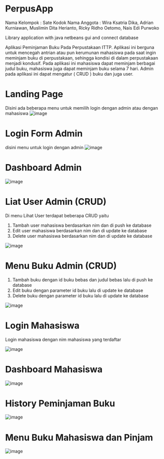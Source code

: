 # PerpusApp

Nama Kelompok : Sate Kodok
Nama Anggota  : Wira Ksatria Dika, Adrian Kurniawan, Muslimin Dita Herianto, Ricky Ridho Oetomo, Nais Edi Purwoko

Library application with java netbeans gui and connect database

Aplikasi Peminjaman Buku Pada Perpustakaan ITTP. Aplikasi ini berguna untuk mencegah antrian atau pun kerumunan mahasiswa pada saat ingin meminjam buku di perpustakaan, sehingga kondisi di dalam perpustakaan menjadi kondusif. Pada aplikasi ini mahasiswa dapat meminjam berbagai judul buku, mahasiswa juga dapat meminjam buku selama 7 hari. Admin pada aplikasi ini dapat mengatur ( CRUD ) buku dan juga user.

# Landing Page
Disini ada beberapa menu untuk memilih login dengan admin atau dengan mahasiswa
![image](https://user-images.githubusercontent.com/52086373/128633441-e1d7695e-3eab-4736-a7c5-d1492ca24e16.png)

# Login Form Admin
disini menu untuk login dengan admin
![image](https://user-images.githubusercontent.com/52086373/128633510-c9ba44b1-5528-4f76-85fa-6307e6ff2c22.png)

# Dashboard Admin

![image](https://user-images.githubusercontent.com/52086373/128633535-6876f185-182a-4fce-8e98-66bfc273b063.png)

# Liat User Admin (CRUD)
Di menu Lihat User terdapat beberapa CRUD yaitu
1. Tambah user mahasiswa berdasarkan nim dan di push ke database
2. Edit user mahasiswa berdasarkan nim dan di update ke database
3. Delete user mahasiswa berdasarkan nim dan di update ke database

![image](https://user-images.githubusercontent.com/52086373/128633550-2adc10a1-c744-4f36-ac63-c693ee7c753b.png)

# Menu Buku Admin (CRUD)
1. Tambah buku dengan id buku bebas dan judul bebas lalu di push ke database
2. Edit buku dengan parameter id buku lalu di update ke database
3. Delete buku dengan parameter id buku lalu di update ke database

![image](https://user-images.githubusercontent.com/52086373/128633582-3c2e0085-a65f-4587-9128-c165b90d14fc.png)

# Login Mahasiswa

Login mahasiswa dengan nim mahasiswa yang terdaftar

![image](https://user-images.githubusercontent.com/52086373/128633679-8909c4e3-dc17-46a9-82e3-d3edc207e30e.png)

# Dashboard Mahasiswa

![image](https://user-images.githubusercontent.com/52086373/128633697-9ac60f78-30e9-4b36-abdf-929848451835.png)

# History Peminjaman Buku

![image](https://user-images.githubusercontent.com/52086373/128633708-26e1b6be-8588-4789-896c-7721dae07304.png)

# Menu Buku Mahasiswa dan Pinjam 

![image](https://user-images.githubusercontent.com/52086373/128633716-c6797c59-5b3a-49da-8328-57ee9c4041c6.png)



